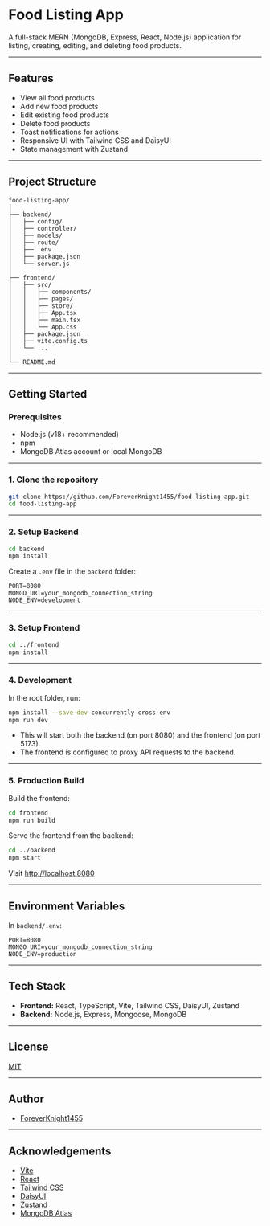 # Food Listing App

A full-stack MERN (MongoDB, Express, React, Node.js) application for listing, creating, editing, and deleting food products.

---

## Features

- View all food products
- Add new food products
- Edit existing food products
- Delete food products
- Toast notifications for actions
- Responsive UI with Tailwind CSS and DaisyUI
- State management with Zustand

---

## Project Structure

```
food-listing-app/
│
├── backend/
│   ├── config/
│   ├── controller/
│   ├── models/
│   ├── route/
│   ├── .env
│   ├── package.json
│   └── server.js
│
├── frontend/
│   ├── src/
│   │   ├── components/
│   │   ├── pages/
│   │   ├── store/
│   │   ├── App.tsx
│   │   ├── main.tsx
│   │   └── App.css
│   ├── package.json
│   ├── vite.config.ts
│   └── ...
│
└── README.md
```

---

## Getting Started

### Prerequisites

- Node.js (v18+ recommended)
- npm
- MongoDB Atlas account or local MongoDB

---

### 1. Clone the repository

```sh
git clone https://github.com/ForeverKnight1455/food-listing-app.git
cd food-listing-app
```

---

### 2. Setup Backend

```sh
cd backend
npm install
```

Create a `.env` file in the `backend` folder:

```
PORT=8080
MONGO_URI=your_mongodb_connection_string
NODE_ENV=development
```

---

### 3. Setup Frontend

```sh
cd ../frontend
npm install
```

---

### 4. Development

In the root folder, run:

```sh
npm install --save-dev concurrently cross-env
npm run dev
```

- This will start both the backend (on port 8080) and the frontend (on port 5173).
- The frontend is configured to proxy API requests to the backend.

---

### 5. Production Build

Build the frontend:

```sh
cd frontend
npm run build
```

Serve the frontend from the backend:

```sh
cd ../backend
npm start
```

Visit [http://localhost:8080](http://localhost:8080)

---

## Environment Variables

In `backend/.env`:

```
PORT=8080
MONGO_URI=your_mongodb_connection_string
NODE_ENV=production
```

---

## Tech Stack

- **Frontend:** React, TypeScript, Vite, Tailwind CSS, DaisyUI, Zustand
- **Backend:** Node.js, Express, Mongoose, MongoDB

---

## License

[MIT](LICENSE)

---

## Author

- [ForeverKnight1455](https://github.com/ForeverKnight1455)

---

## Acknowledgements

- [Vite](https://vitejs.dev/)
- [React](https://react.dev/)
- [Tailwind CSS](https://tailwindcss.com/)
- [DaisyUI](https://daisyui.com/)
- [Zustand](https://zustand-demo.pmnd.rs/)
- [MongoDB Atlas](https://www.mongodb.com/atlas/database)
